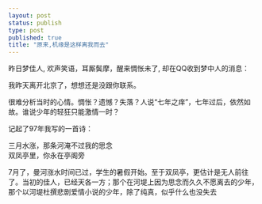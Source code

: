 ```yaml
--- 
layout: post
status: publish
type: post
published: true
title: "原来,机缘是这样离我而去"
---
```

<p>昨日梦佳人, 欢声笑语，耳厮鬓摩，醒来惆怅未了, 却在QQ收到梦中人的消息：</p>
<p>我昨天离开北京了，想想还是没跟你联系。</p>
<p>很难分析当时的心情。惆怅？遗憾？失落？人说&#8220;七年之痒&#8221;，七年过后，依然如故。谁说少年的轻狂只能激情一时？</p>
<p>记起了97年我写的一首诗：</p>
<p>三月水涨，那条河淹不过我的思念<br />双凤亭里，你永在亭阁旁</p>
<p>7月了，曼河涨水时间已过，学生的暑假开始。至于双凤亭，更估计是无人前往了。当初的佳人，已经天各一方；那个在河堤上因为思念而久久不愿离去的少年，那个以河堤杜撰悲剧爱情小说的少年，除了纯真，似乎什么也没失去</p>
